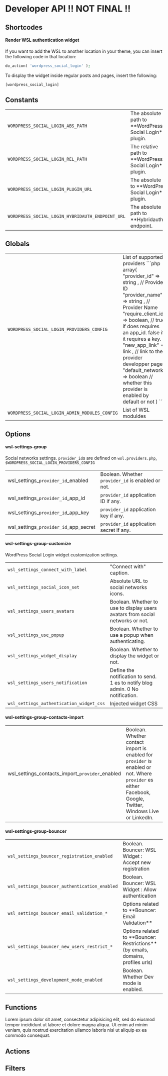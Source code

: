 # Developer API !! NOT FINAL !! 

## Shortcodes 

#### Render WSL authentication widget
If you want to add the WSL to another location in your theme, you can insert the following code in that location: 
```php
do_action( 'wordpress_social_login' );
```
To display the widget inside regular posts and pages, insert the following:
```
[wordpress_social_login]
```

## Constants
<table>
<tr><td><code>WORDPRESS_SOCIAL_LOGIN_ABS_PATH</code></td><td>The absolute path to **WordPress Social Login** plugin.</td></tr>
<tr><td><code>WORDPRESS_SOCIAL_LOGIN_REL_PATH</code></td><td>The relative path to **WordPress Social Login** plugin.</td></tr>
<tr><td><code>WORDPRESS_SOCIAL_LOGIN_PLUGIN_URL</code></td><td>The absolute url to **WordPress Social Login** plugin.</td></tr> 
<tr><td><code>WORDPRESS_SOCIAL_LOGIN_HYBRIDAUTH_ENDPOINT_URL</code></td><td>The absolute path to **Hybridauth** endpoint.</td></tr>
</table>

## Globals
<table>
<tr><td><code>WORDPRESS_SOCIAL_LOGIN_PROVIDERS_CONFIG</code></td><td>List of supported providers
```php
    array( 
        "provider_id"       => string , // Provider ID 
        "provider_name"     => string , // Provider Name
        "require_client_id" => boolean, // true if does requires an app_id. false if it requires a key.
        "new_app_link"      => link   , // link to the provider developper page
        "default_network"   => boolean  // whether this provider is enabled by default or not
    )
```
</td></tr>
<tr><td><code>WORDPRESS_SOCIAL_LOGIN_ADMIN_MODULES_CONFIG</code></td><td>List of WSL moduldes</td></tr>
</table>


## Options
#### wsl-settings-group
Social networks settings. <code>provider_id</code>s are defined on <code>wsl.providers.php</code>, <code>$WORDPRESS_SOCIAL_LOGIN_PROVIDERS_CONFIG</code>
<table>
<tr><td>wsl_settings_<code>provider_id</code>_enabled</td><td>Boolean. Whether <code>provider_id</code> is enabled or not.</td></tr>
<tr><td>wsl_settings_<code>provider_id</code>_app_id</td><td><code>provider_id</code> application ID if any.</td></tr>
<tr><td>wsl_settings_<code>provider_id</code>_app_key</td><td><code>provider_id</code> application key if any.</td></tr>
<tr><td>wsl_settings_<code>provider_id</code>_app_secret</td><td><code>provider_id</code> application secret if any.</td></tr>
</table>

#### wsl-settings-group-customize
WordPress Social Login widget customization settings.
<table>
<tr><td><code>wsl_settings_connect_with_label</code></td><td>"Connect with" caption.</td></tr>
<tr><td><code>wsl_settings_social_icon_set</code></td><td>Absolute URL to social networks icons.</td></tr>
<tr><td><code>wsl_settings_users_avatars</code></td><td>Boolean. Whether to use to display users avatars from social networks or not.</td></tr>
<tr><td><code>wsl_settings_use_popup</code></td><td>Boolean. Whether to use a popup when authenticating.</td></tr>
<tr><td><code>wsl_settings_widget_display</code></td><td>Boolean. Whether to display the widget or not.</td></tr>
<tr><td><code>wsl_settings_users_notification</code></td><td>Define the notification to send. 1 es to notify blog admin. 0 No notification.</td></tr>
<tr><td><code>wsl_settings_authentication_widget_css</code></td><td>Injected widget CSS</td></tr>
</tr>
</table>

#### wsl-settings-group-contacts-import
<table>
<tr><td>wsl_settings_contacts_import_<code>provider</code>_enabled</td><td>Boolean. Whether contact import is enabled for <code>provider</code> is enabled or not. Where <code>provider</code> es either Facebook, Google, Twitter, Windows Live or LinkedIn.</td></tr>
</table>

#### wsl-settings-group-bouncer 
<table>
<tr><td><code>wsl_settings_bouncer_registration_enabled</code></td><td>Boolean. Bouncer: WSL Widget : Accept new registration</td></tr>
<tr><td><code>wsl_settings_bouncer_authentication_enabled</code></td><td>Boolean. Bouncer: WSL Widget : Allow authentication</td></tr>

<tr><td><code>wsl_settings_bouncer_email_validation_*</code></td><td>Options related to **Bouncer: Email Validation**</td></tr>
<tr><td><code>wsl_settings_bouncer_new_users_restrict_*</code></td><td>Options related to **Bouncer: Restrictions** (by emails, domains, profiles urls)</td></tr>

<tr><td><code>wsl_settings_development_mode_enabled</code></td><td>Boolean. Whether Dev mode is enabled.</td></tr>
</table>

## Functions
Lorem ipsum dolor sit amet, consectetur adipisicing elit, sed do eiusmod tempor incididunt ut labore et dolore magna aliqua. Ut enim ad minim veniam, quis nostrud exercitation ullamco laboris nisi ut aliquip ex ea commodo consequat.

## Actions

## Filters

